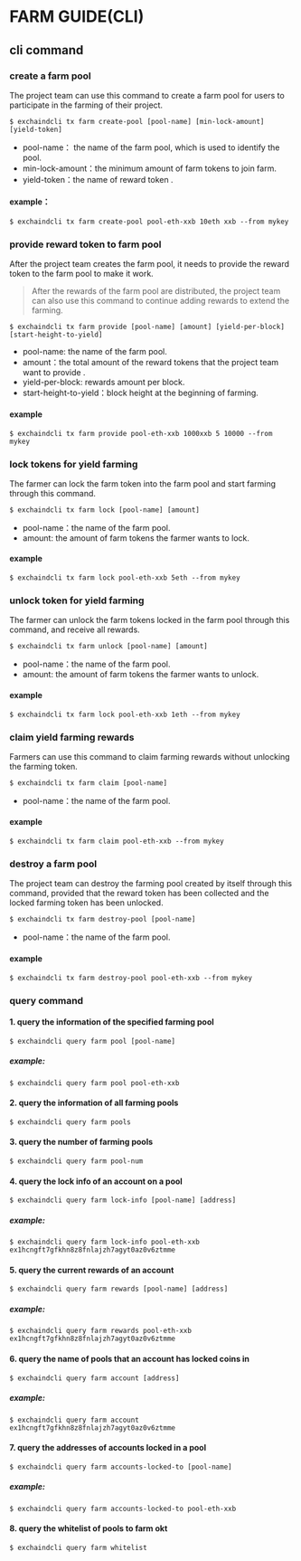 # FARM GUIDE(CLI)

## cli command

### create a farm pool

The project team can use this command to create a farm pool for users to participate in the farming of their project. 

```shell
$ exchaindcli tx farm create-pool [pool-name] [min-lock-amount] [yield-token]
```

- pool-name： the name of the farm pool, which is used to identify the pool.
- min-lock-amount：the minimum amount of farm tokens to join farm.
- yield-token：the name of reward token .

#### example：

```shell
$ exchaindcli tx farm create-pool pool-eth-xxb 10eth xxb --from mykey
```



### provide reward token to farm pool

After the project team creates the farm pool, it needs to provide the reward token to the farm pool to make it work. 

> After the rewards of the farm pool are distributed, the project team can also use this command to continue adding rewards to extend the farming.

```shell
$ exchaindcli tx farm provide [pool-name] [amount] [yield-per-block] [start-height-to-yield]
```

- pool-name: the name of the farm pool.
- amount：the total amount of  the reward tokens that the project team want to provide .
- yield-per-block: rewards amount per block.
- start-height-to-yield：block height at the beginning of farming.

#### example

```shell
$ exchaindcli tx farm provide pool-eth-xxb 1000xxb 5 10000 --from mykey
```



### lock tokens for yield farming

The farmer can lock the farm token into the farm pool and start farming through this command. 

```shell
$ exchaindcli tx farm lock [pool-name] [amount]
```

- pool-name：the name of the farm pool.
- amount:  the amount of farm tokens the farmer wants to lock.

#### example

```shell
$ exchaindcli tx farm lock pool-eth-xxb 5eth --from mykey
```



### unlock token for yield farming

The farmer can unlock the farm tokens locked in the farm pool through this command, and receive all rewards. 

```shell
$ exchaindcli tx farm unlock [pool-name] [amount]
```

- pool-name：the name of the farm pool.
- amount: the amount of farm tokens the farmer wants to unlock.

#### example

```shell
$ exchaindcli tx farm lock pool-eth-xxb 1eth --from mykey
```



### claim yield farming rewards

Farmers can use this command to claim farming rewards without unlocking the farming token.

```shell
$ exchaindcli tx farm claim [pool-name]
```

- pool-name：the name of the farm pool.

#### example

```shell
$ exchaindcli tx farm claim pool-eth-xxb --from mykey
```



### destroy a farm pool

The project team can destroy the farming pool created by itself through this command, provided that the reward token has been collected and the locked farming token has been unlocked. 

```shell
$ exchaindcli tx farm destroy-pool [pool-name]
```

- pool-name：the name of the farm pool.

#### example

```shell
$ exchaindcli tx farm destroy-pool pool-eth-xxb --from mykey
```



### query command

#### 1. query the information of the specified farming pool

```shell
$ exchaindcli query farm pool [pool-name]
```

##### example:

```shell
$ exchaindcli query farm pool pool-eth-xxb
```



#### 2. query the information of all farming pools

```shell
$ exchaindcli query farm pools
```



#### 3. query the number of farming pools

```shell
$ exchaindcli query farm pool-num
```



#### 4. query the lock info of an account on a pool

```shell
$ exchaindcli query farm lock-info [pool-name] [address]
```

##### example:

```shell
$ exchaindcli query farm lock-info pool-eth-xxb ex1hcngft7gfkhn8z8fnlajzh7agyt0az0v6ztmme
```



#### 5. query the current rewards of an account

```shell
$ exchaindcli query farm rewards [pool-name] [address]
```

##### example:

```shell
$ exchaindcli query farm rewards pool-eth-xxb ex1hcngft7gfkhn8z8fnlajzh7agyt0az0v6ztmme
```



#### 6. query the name of pools that an account has locked coins in

```shell
$ exchaindcli query farm account [address]
```

##### example:

```shell
$ exchaindcli query farm account ex1hcngft7gfkhn8z8fnlajzh7agyt0az0v6ztmme
```



#### 7. query the addresses of accounts locked in a pool

```shell
$ exchaindcli query farm accounts-locked-to [pool-name]
```

##### example:

```shell
$ exchaindcli query farm accounts-locked-to pool-eth-xxb
```



#### 8. query the whitelist of pools to farm okt

```shell
$ exchaindcli query farm whitelist
```

